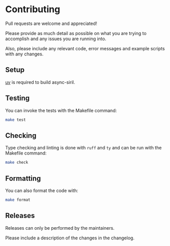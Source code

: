 # Contributing

Pull requests are welcome and appreciated!

Please provide as much detail as possible on what you are trying to accomplish and any issues you are running into.

Also, please include any relevant code, error messages and example scripts with any changes.

## Setup

[uv](https://docs.astral.sh/uv/) is required to build async-siril.

## Testing

You can invoke the tests with the Makefile command:

```bash
make test
```

## Checking

Type checking and linting is done with `ruff` and `ty` and can be run with the Makefile command:

```bash
make check
```

## Formatting

You can also format the code with:

```bash
make format
```

## Releases

Releases can only be performed by the maintainers.

Please include a description of the changes in the changelog.
